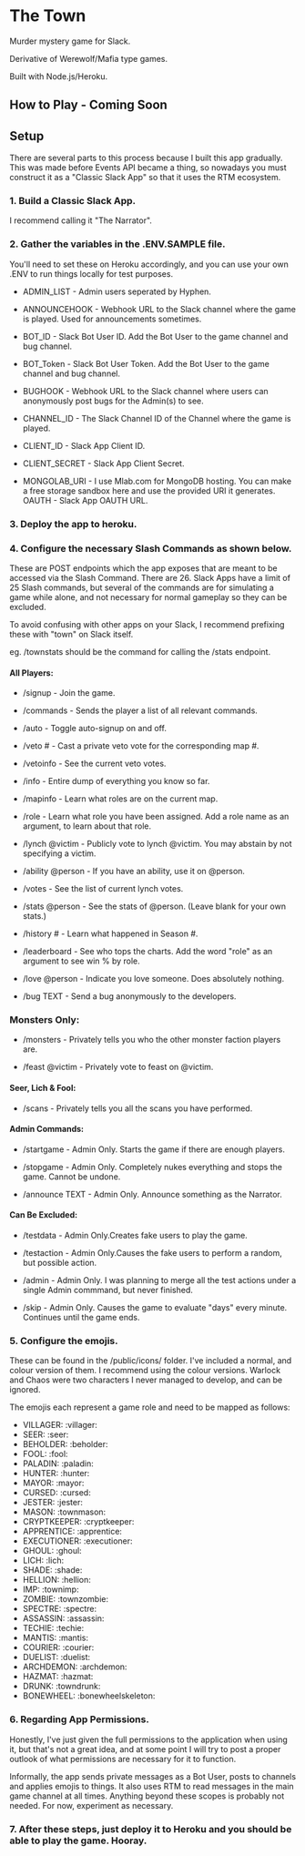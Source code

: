 # The Town

Murder mystery game for Slack. 

Derivative of Werewolf/Mafia type games.

Built with Node.js/Heroku.

## How to Play - Coming Soon

## Setup

There are several parts to this process because I built this app gradually. This was made before Events API became a thing, so nowadays you must construct it as a "Classic Slack App" so that it uses the RTM ecosystem.

### 1. Build a Classic Slack App. 

I recommend calling it "The Narrator".

### 2. Gather the variables in the .ENV.SAMPLE file. 

You'll need to set these on Heroku accordingly, and you can use your own .ENV to run things locally for test purposes.

* ADMIN_LIST - Admin users seperated by Hyphen.

* ANNOUNCEHOOK - Webhook URL to the Slack channel where the game is played. Used for announcements sometimes.

* BOT_ID - Slack Bot User ID. Add the Bot User to the game channel and bug channel.

* BOT_Token - Slack Bot User Token. Add the Bot User to the game channel and bug channel.

* BUGHOOK - Webhook URL to the Slack channel where users can anonymously post bugs for the Admin(s) to see.

* CHANNEL_ID - The Slack Channel ID of the Channel where the game is played.

* CLIENT_ID - Slack App Client ID.

* CLIENT_SECRET - Slack App Client Secret.

* MONGOLAB_URI - I use Mlab.com for MongoDB hosting. You can make a free storage sandbox here and use the provided URI it generates.
OAUTH - Slack App OAUTH URL.

### 3. Deploy the app to heroku.

### 4. Configure the necessary Slash Commands as shown below. 

These are POST endpoints which the app exposes that are meant to be accessed via the Slash Command. There are 26. Slack Apps have a limit of 25 Slash commands, but several of the commands are for simulating a game while alone, and not necessary for normal gameplay so they can be excluded.

To avoid confusing with other apps on your Slack, I recommend prefixing these with "town" on Slack itself. 

eg. /townstats should be the command for calling the /stats endpoint.

#### All Players: 

* /signup - Join the game.

* /commands - Sends the player a list of all relevant commands.

* /auto - Toggle auto-signup on and off.

* /veto # - Cast a private veto vote for the corresponding map #.

* /vetoinfo - See the current veto votes.

* /info - Entire dump of everything you know so far.

* /mapinfo - Learn what roles are on the current map.

* /role - Learn what role you have been assigned. Add a role name as an argument, to learn about that role.

* /lynch @victim - Publicly vote to lynch @victim. You may abstain by not specifying a victim.

* /ability @person - If you have an ability, use it on @person.

* /votes - See the list of current lynch votes.

* /stats @person - See the stats of @person. (Leave blank for your own stats.)

* /history # - Learn what happened in Season #.

* /leaderboard - See who tops the charts. Add the word "role" as an argument to see win % by role.

* /love @person - Indicate you love someone. Does absolutely nothing.

* /bug TEXT - Send a bug anonymously to the developers.

### Monsters Only:

* /monsters - Privately tells you who the other monster faction players are.

* /feast @victim - Privately vote to feast on @victim.

#### Seer, Lich & Fool:

* /scans - Privately tells you all the scans you have performed.

#### Admin Commands:

* /startgame - Admin Only. Starts the game if there are enough players.

* /stopgame - Admin Only. Completely nukes everything and stops the game. Cannot be undone.

* /announce TEXT - Admin Only. Announce something as the Narrator.

#### Can Be Excluded:

* /testdata - Admin Only.Creates fake users to play the game. 

* /testaction - Admin Only.Causes the fake users to perform a random, but possible action.

* /admin - Admin Only. I was planning to merge all the test actions under a single Admin commmand, but never finished.

* /skip - Admin Only. Causes the game to evaluate "days" every minute. Continues until the game ends. 

### 5. Configure the emojis. 

These can be found in the /public/icons/ folder. I've included a normal, and colour version of them. I recommend using the colour versions. Warlock and Chaos were two characters I never managed to develop, and can be ignored.

The emojis each represent a game role and need to be mapped as follows:
* VILLAGER: :villager:
* SEER: :seer:
* BEHOLDER: :beholder:
* FOOL: :fool:
* PALADIN: :paladin:
* HUNTER: :hunter:
* MAYOR: :mayor:
* CURSED: :cursed:
* JESTER: :jester:
* MASON: :townmason:
* CRYPTKEEPER: :cryptkeeper:
* APPRENTICE: :apprentice:
* EXECUTIONER: :executioner:
* GHOUL: :ghoul:
* LICH: :lich:
* SHADE: :shade:
* HELLION: :hellion:
* IMP: :townimp:
* ZOMBIE: :townzombie:
* SPECTRE: :spectre:
* ASSASSIN: :assassin:
* TECHIE: :techie:
* MANTIS: :mantis:
* COURIER: :courier:
* DUELIST: :duelist:
* ARCHDEMON: :archdemon:
* HAZMAT: :hazmat:
* DRUNK: :towndrunk:
* BONEWHEEL: :bonewheelskeleton:

### 6. Regarding App Permissions. 

Honestly, I've just given the full permissions to the application when using it, but that's not a great idea, and at some point I will try to post a proper outlook of what permissions are necessary for it to function. 

Informally, the app sends private messages as a Bot User, posts to channels and applies emojis to things. It also uses RTM to read messages in the main game channel at all times. Anything beyond these scopes is probably not needed. For now, experiment as necessary.

### 7. After these steps, just deploy it to Heroku and you should be able to play the game. Hooray.

